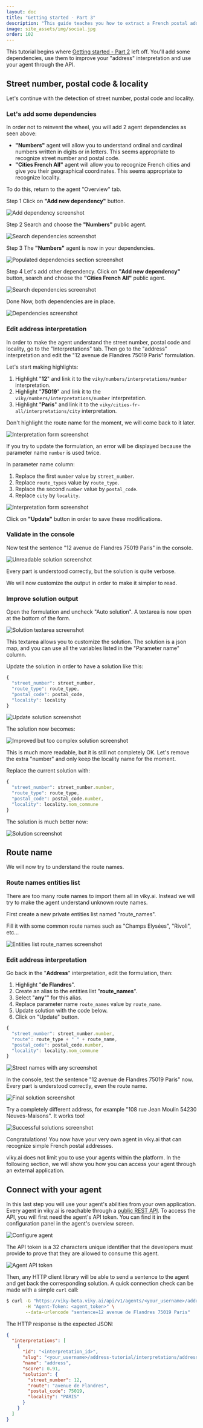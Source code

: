 ```yaml
---
layout: doc
title: "Getting started - Part 3"
description: "This guide teaches you how to extract a French postal addresses from a text in a structured way with viky.ai - Part 3"
image: site_assets/img/social.jpg
order: 102
---
```


This tutorial begins where [Getting started - Part 2](../getting-started-part-2/) left off. You'll add some dependencies, use them to improve your "address" interpretation and use your agent through the API.

## Street number, postal code & locality

Let's continue with the detection of street number, postal code and locality.

### Let's add some dependencies

In order not to reinvent the wheel, you will add 2 agent dependencies as seen above:

- **"Numbers"** agent will allow you to understand ordinal and cardinal numbers written in digits or in letters. This seems appropriate to recognize street number and postal code.
- **"Cities French All"** agent will allow you to recognize French cities and give you their geographical coordinates. This seems appropriate to recognize locality.

To do this, return to the agent "Overview" tab.

<span class="tag tag--primary">Step 1</span> Click on **"Add new dependency"** button.

![Add dependency screenshot](img/15_first_dependency.png "Access to dependency chooser")

<span class="tag tag--primary">Step 2</span> Search and choose the **"Numbers"** public agent.

![Search dependencies screenshot](img/16_choose_numbers_agent.png "Choose Numbers agent")

<span class="tag tag--primary">Step 3</span> The **"Numbers"** agent is now in your dependencies.

![Populated dependencies section screenshot](img/17_second_dependency.png "Numbers agent is here now")

<span class="tag tag--primary">Step 4</span> Let's add other dependency. Click on **"Add new dependency"** button, search and choose the **"Cities French All"** public agent.

![Search dependencies screenshot](img/18_choose_cities_agent.png "Choose Cities French All agent")

<span class="tag tag--primary">Done</span>  Now, both dependencies are in place.

![Dependencies screenshot](img/19_dependencies_done.png "Everything is OK")


### Edit address interpretation

In order to make the agent understand the street number, postal code and locality, go to the "Interpretations" tab. Then go to the "address" interpretation and edit the "12 avenue de Flandres 75019 Paris" formulation.

Let's start making highlights:

1. Highlight "**12**" and link it to the `viky/numbers/interpretations/number` interpretation.
2. Highlight "**75019**" and link it to the `viky/numbers/interpretations/number` interpretation.
3. Highlight "**Paris**" and link it to the `viky/cities-fr-all/interpretations/city` interpretation.

Don't highlight the route name for the moment, we will come back to it later.

![Interpretation form screenshot](img/20_highlight.png "Highlight route number, postal code & locality")

If you try to update the formulation, an error will be displayed because the parameter name `number` is used twice.

In parameter name column:
1. Replace the first `number` value by `street_number`.
2. Replace `route_types` value by `route_type`.
3. Replace the second `number` value by `postal_code`.
4. Replace `city` by `locality`.

![Interpretation form screenshot](img/21_parameter_names.png "Adjust parameter names")

Click on **"Update"** button in order to save these modifications.

### Validate in the console

Now test the sentence "12 avenue de Flandres 75019 Paris" in the console.

![Unreadable solution screenshot](img/22_console_unreadable_result.png "Non-optimal solution. We can do better!")

Every part is understood correctly, but the solution is quite verbose.

We will now customize the output in order to make it simpler to read.


### Improve solution output

Open the formulation and uncheck "Auto solution". A textarea is now open at the bottom of the form.

![Solution textarea screenshot](img/22_uncheck_auto_solution.png "Uncheck the Auto solution option")

This textarea allows you to customize the solution. The solution is a json map, and you can use all the variables listed in the "Parameter name" column.

Update the solution in order to have a solution like this:

```javascript
{
  "street_number": street_number,
  "route_type": route_type,
  "postal_code": postal_code,
  "locality": locality
}
```

![Update solution screenshot](img/23_edit_solution.png "Edit solution")

The solution now becomes:

![Improved but too complex solution screenshot](img/24_solution_improved.png "Solution improved but still too complex. We can do better!")

This is much more readable, but it is still not completely OK. Let's remove the extra "number" and only keep the locality name for the moment.

Replace the current solution with:

```javascript
{
  "street_number": street_number.number,
  "route_type": route_type,
  "postal_code": postal_code.number,
  "locality": locality.nom_commune
}
```

The solution is much better now:

![Solution screenshot](img/25_good_solution.png "There you go!")

## Route name

We will now try to understand the route names.

### Route names entities list

There are too many route names to import them all in viky.ai. Instead we will try to make the agent understand unknown route names.

First create a new private entities list named "route_names".

Fill it with some common route names such as "Champs Elysées", "Rivoli", etc...

![Entities list route_names screenshot](img/26_entities_list_route_names.png "Fill some route names")


### Edit address interpretation

Go back in the "**Address**" interpretation, edit the formulation, then:

1. Highlight "**de Flandres**".
2. Create an alias to the entities list "**route_names**".
3. Select "**any**"" for this alias.
4. Replace parameter name `route_names` value by `route_name`.
5. Update solution with the code below.
6. Click on "Update" button.

```javascript
{
  "street_number": street_number.number,
  "route": route_type + " " + route_name,
  "postal_code": postal_code.number,
  "locality": locality.nom_commune
}
```

![Street names with any screenshot](img/27_route_names_any.png "Update formulation")

In the console, test the sentence "12 avenue de Flandres 75019 Paris" now. Every part is understood correctly, even the route name.

![Final solution screenshot](img/28_final_solution.png "Congratulations!")

Try a completely different address, for example "108 rue Jean Moulin 54230 Neuves-Maisons". It works too!

![Successful solutions screenshot](img/29_some_tests.png "Some successful solutions")

Congratulations! You now have your very own agent in viky.ai that can recognize simple French postal addresses.

viky.ai does not limit you to use your agents within the platform. In the following section,
we will show you how you can access your agent through an external application.

## Connect with your agent

In this last step you will use your agent's abilities from your own application.
Every agent in viky.ai is reachable through a [public REST API](../../api/agents). To access the API, you will first need the agent's API token. You can find it in the configuration panel in the agent's overview screen.

![Configure agent](img/30_configure_agent.png "Access to agent configuration")

The API token is a 32 characters unique identifier that the developers must provide to prove that they are allowed to consume this agent.

![Agent API token](img/31_agent_api_key.png "Agent API token")

Then, any HTTP client library will be able to send a sentence to the agent and get back the corresponding solution.
A quick connection check can be made with a simple `curl` call:

```bash
$ curl -G "https://viky-beta.viky.ai/api/v1/agents/<your_username>/address-tutorial/interpret.json?" \
       -H "Agent-Token: <agent_token>" \
       --data-urlencode "sentence=12 avenue de Flandres 75019 Paris"
```

The HTTP response is the expected JSON:
```json
{
  "interpretations": [
    {
      "id": "<interpretation_id>",
      "slug": "<your_username>/address-tutorial/interpretations/address",
      "name": "address",
      "score": 0.91,
      "solution": {
        "street_number": 12,
        "route": "avenue de Flandres",
        "postal_code": 75019,
        "locality": "PARIS"
      }
    }
  ]
}
```
